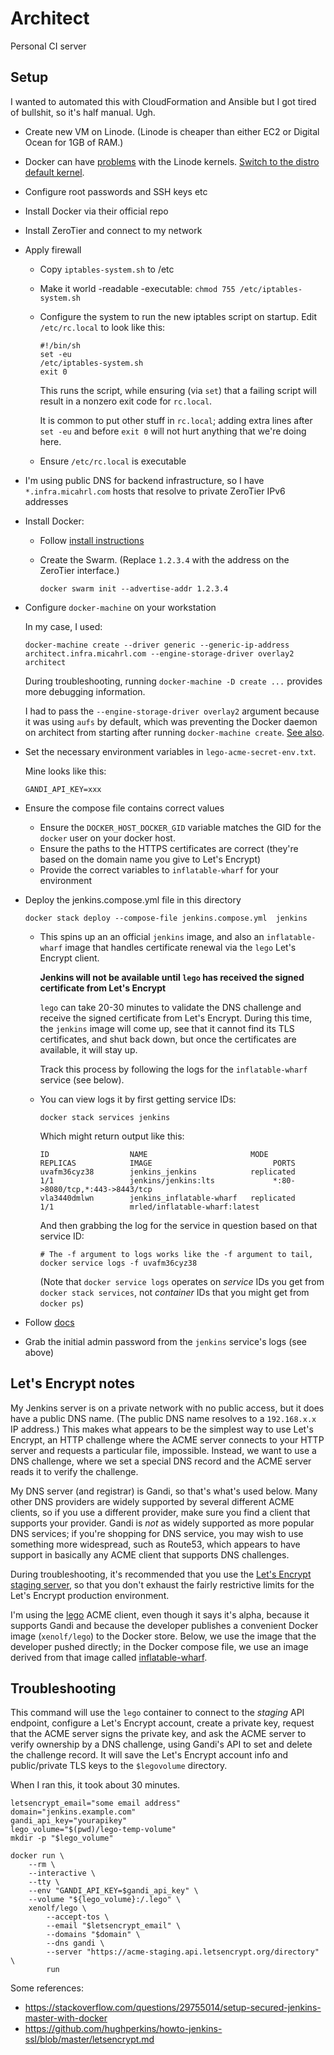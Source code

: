 # Architect

Personal CI server

## Setup

I wanted to automated this with CloudFormation and Ansible but I got tired of bullshit, so it's half manual. Ugh.

 -  Create new VM on Linode. (Linode is cheaper than either EC2 or Digital Ocean for 1GB of RAM.)

 -  Docker can have [problems](https://forum.linode.com/viewtopic.php?t=13995&sid=223987b585a4ce92f5186485a2be2990) with the Linode kernels. [Switch to the distro default kernel](https://linode.com/docs/tools-reference/custom-kernels-distros/run-a-distribution-supplied-kernel-with-kvm).

 -  Configure root passwords and SSH keys etc

 -  Install Docker via their official repo

 -  Install ZeroTier and connect to my network

 -  Apply firewall

     -  Copy `iptables-system.sh` to /etc

     -  Make it world -readable -executable: `chmod 755 /etc/iptables-system.sh`

     -  Configure the system to run the new iptables script on startup. Edit `/etc/rc.local` to look like this:

            #!/bin/sh
            set -eu
            /etc/iptables-system.sh
            exit 0

        This runs the script, while ensuring (via `set`) that a failing script will result in a nonzero exit code for `rc.local`.

        It is common to put other stuff in `rc.local`; adding extra lines after `set -eu` and before `exit 0` will not hurt anything that we're doing here.

     -  Ensure `/etc/rc.local` is executable

 -  I'm using public DNS for backend infrastructure, so I have `*.infra.micahrl.com` hosts that resolve to private ZeroTier IPv6 addresses

 -  Install Docker:

     -  Follow [install instructions](https://docs.docker.com/engine/installation/linux/docker-ce/debian/#install-using-the-repository)

     -  Create the Swarm. (Replace `1.2.3.4` with the address on the ZeroTier interface.)

            docker swarm init --advertise-addr 1.2.3.4

 -  Configure `docker-machine` on your workstation

    In my case, I used:

        docker-machine create --driver generic --generic-ip-address architect.infra.micahrl.com --engine-storage-driver overlay2 architect

    During troubleshooting, running `docker-machine -D create ...` provides more debugging information.

    I had to pass the `--engine-storage-driver overlay2` argument
    because it was using `aufs` by default,
    which was preventing the Docker daemon on architect from starting
    after running `docker-machine create`.
    [See also](https://github.com/docker/machine/issues/4197).

 -  Set the necessary environment variables in `lego-acme-secret-env.txt`.

    Mine looks like this:

        GANDI_API_KEY=xxx

 -  Ensure the compose file contains correct values

     -  Ensure the `DOCKER_HOST_DOCKER_GID` variable matches the GID for the `docker` user on your docker host.
     -  Ensure the paths to the HTTPS certificates are correct
        (they're based on the domain name you give to Let's Encrypt)
     -  Provide the correct variables to `inflatable-wharf` for your environment

 -  Deploy the jenkins.compose.yml file in this directory

        docker stack deploy --compose-file jenkins.compose.yml  jenkins

     -  This spins up an an official `jenkins` image,
        and also an `inflatable-wharf` image that handles certificate renewal
        via the `lego` Let's Encrypt client.

        **Jenkins will not be available until `lego` has received the signed certificate from Let's Encrypt**

        `lego` can take 20-30 minutes to validate the DNS challenge
        and receive the signed certificate from Let's Encrypt.
        During this time, the `jenkins` image will come up,
        see that it cannot find its TLS certificates,
        and shut back down,
        but once the certificates are available,
        it will stay up.

        Track this process by following the logs for the `inflatable-wharf` service
        (see below).

     -  You can view logs it by first getting service IDs:

            docker stack services jenkins

        Which might return output like this:

            ID                  NAME                       MODE                REPLICAS            IMAGE                           PORTS
            uvafm36cyz38        jenkins_jenkins            replicated          1/1                 jenkins/jenkins:lts             *:80->8080/tcp,*:443->8443/tcp
            vla3440dmlwn        jenkins_inflatable-wharf   replicated          1/1                 mrled/inflatable-wharf:latest   

        And then grabbing the log for the service in question based on that service ID:

            # The -f argument to logs works like the -f argument to tail,
            docker service logs -f uvafm36cyz38

        (Note that `docker service logs` operates on _service_ IDs you get from `docker stack services`,
        not _container_ IDs that you might get from `docker ps`)

 -  Follow [docs](https://github.com/jenkinsci/docker/blob/master/README.md)

 -  Grab the initial admin password from the `jenkins` service's logs (see above)

## Let's Encrypt notes

My Jenkins server is on a private network with no public access, but it does have a public DNS name. (The public DNS name resolves to a `192.168.x.x` IP address.) This makes what appears to be the simplest way to use Let's Encrypt, an HTTP challenge where the ACME server connects to your HTTP server and requests a particular file, impossible. Instead, we want to use a DNS challenge, where we set a special DNS record and the ACME server reads it to verify the challenge.

My DNS server (and registrar) is Gandi, so that's what's used below. Many other DNS providers are widely supported by several different ACME clients, so if you use a different provider, make sure you find a client that supports your provider. Gandi is *not* as widely supported as more popular DNS services; if you're shopping for DNS service, you may wish to use something more widespread, such as Route53, which appears to have support in basically any ACME client that supports DNS challenges.

During troubleshooting,
it's recommended that you use the [Let's Encrypt staging server](https://letsencrypt.org/docs/staging-environment/),
so that you don't exhaust the fairly restrictive limits
for the Let's Encrypt production environment.

I'm using the [lego](https://github.com/xenolf/lego) ACME client,
even though it says it's alpha,
because it supports Gandi
and because the developer publishes a convenient Docker image (`xenolf/lego`) to the Docker store.
Below, we use the image that the developer pushed directly;
in the Docker compose file,
we use an image derived from that image called [inflatable-wharf](https://github.com/mrled/inflatable-wharf).

## Troubleshooting

This command will use the `lego` container to connect to the _staging_ API endpoint,
configure a Let's Encrypt account,
create a private key,
request that the ACME server signs the private key,
and ask the ACME server to verify ownership by a DNS challenge,
using Gandi's API to set and delete the challenge record.
It will save the Let's Encrypt account info
and public/private TLS keys to the `$legovolume` directory.

When I ran this, it took about 30 minutes.

    letsencrypt_email="some email address"
    domain="jenkins.example.com"
    gandi_api_key="yourapikey"
    lego_volume="$(pwd)/lego-temp-volume"
    mkdir -p "$lego_volume"

    docker run \
        --rm \
        --interactive \
        --tty \
        --env "GANDI_API_KEY=$gandi_api_key" \
        --volume "${lego_volume}:/.lego" \
        xenolf/lego \
            --accept-tos \
            --email "$letsencrypt_email" \
            --domains "$domain" \
            --dns gandi \
            --server "https://acme-staging.api.letsencrypt.org/directory" \
            run

Some references:

- <https://stackoverflow.com/questions/29755014/setup-secured-jenkins-master-with-docker>
- <https://github.com/hughperkins/howto-jenkins-ssl/blob/master/letsencrypt.md>
